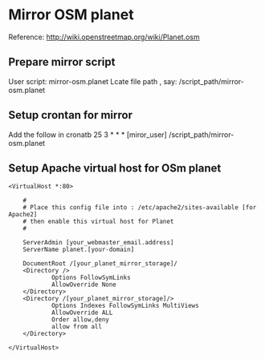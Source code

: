 # Mirror OSM planet 

Reference: http://wiki.openstreetmap.org/wiki/Planet.osm

## Prepare mirror script
User script:  mirror-osm.planet 
Lcate file path , say: /script_path/mirror-osm.planet

## Setup crontan for mirror
Add the follow in cronatb
25    3 * * *	[miror_user]	/script_path/mirror-osm.planet

## Setup Apache virtual host for OSm planet

	<VirtualHost *:80>

        #
        # Place this config file into : /etc/apache2/sites-available [for Apache2]
        # then enable this virtual host for Planet
        #

        ServerAdmin [your_webmaster_email.address]
        ServerName planet.[your-domain]

        DocumentRoot /[your_planet_mirror_storage]/
		<Directory />
		        Options FollowSymLinks
		        AllowOverride None
		</Directory>
		<Directory /[your_planet_mirror_storage]/>
		        Options Indexes FollowSymLinks MultiViews
		        AllowOverride ALL
		        Order allow,deny
		        allow from all
		</Directory>

	</VirtualHost>
